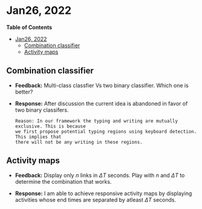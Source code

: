 # Jan26, 2022
<!-- markdown-toc start - Don't edit this section. Run M-x markdown-toc-refresh-toc -->
**Table of Contents**

- [Jan26, 2022](#jan26-2022)
    - [Combination classifier](#combination-classifier)
    - [Activity maps](#activity-maps)

<!-- markdown-toc end -->

## Combination classifier
* **Feedback:**
  Multi-class classfier Vs two binary classifier. Which one is better?

* **Response:**
  After discussion the current idea is abandoned in favor of two binary classifers.
  ```
  Reason: In our framework the typing and writing are mutually exclusive. This is because
  we first propose potential typing regions using keyboard detection. This implies that
  there will not be any writing in these regions.
  ```
## Activity maps
* **Feedback:**
  Display only $n$ links in $\Delta T$ seconds. Play with $n$ and $\Delta T$ to determine the combination that works.

* **Response:**
  I am able to achieve responsive activity maps by displaying activities whose
  end times are separated by atleast $\Delta T$ seconds.
